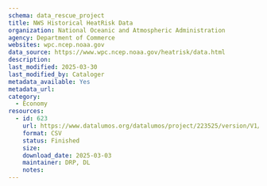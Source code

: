 ```yaml
---
schema: data_rescue_project 
title: NWS Historical HeatRisk Data
organization: National Oceanic and Atmospheric Administration
agency: Department of Commerce
websites: wpc.ncep.noaa.gov
data_source: https://www.wpc.ncep.noaa.gov/heatrisk/data.html
description: 
last_modified: 2025-03-30
last_modified_by: Cataloger
metadata_available: Yes
metadata_url: 
category:
  - Economy
resources:
  - id: 623
    url: https://www.datalumos.org/datalumos/project/223525/version/V1/view
    format: CSV
    status: Finished
    size: 
    download_date: 2025-03-03
    maintainer: DRP, DL
    notes: 
---
```


